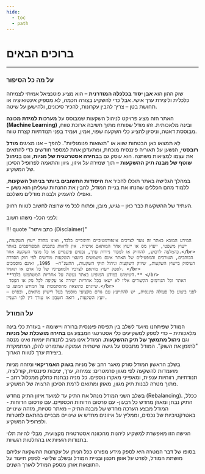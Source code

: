 ```yaml
---
hide:
  - toc
  - path
---
```


# ברוכים הבאים 
---
### על מה כל הסיפור
שוק ההון הוא **אבן יסוד בכלכלה המודרנית** – הוא מציע פוטנציאל אמיתי לצמיחה כלכלית וליצירת ערך אישי. אבל כדי להשקיע בצורה חכמה, לא מספיק אינטואיציה או תחושת בטן – צריך להבין עקרונות, להכיר סיכונים, ולהישען על שיטה.

האתר הזה מציג פרויקט לניהול השקעות שמבוסס על **מערכות למידת מכונה (Machine Learning)** ובינה מלאכותית. זהו מודל שפותח מתוך חשיבה ארוכת טווח, מבוססת דאטה, וניסיון להציע כלי השקעה שפוי, אמין, ועמיד בפני תנודתיות קצרת טווח.

לא תמצאו כאן הבטחות שווא או "תשואות פנומנליות". להפך – אנו מציגים **מודל רובסטי**, הנשען על תאוריה פיננסית מוכחת, ומתעדכן אחת למספר חודשים כדי להתאים את עצמו למציאות משתנה. הוא עוסק גם ב**בחירה אסטרטגית של מניות**, וגם ב**ניהול שוטף של מבנה תיק ההשקעות** – תוך שמירה על איזון, גיוון והתאמה לפרופיל הסיכון של המשקיע.

במהלך הגלישה באתר תוכלו להכיר את **היסודות החשובים ביותר בניהול השקעות**, ללמוד מהם הכללים שהנחו את בניית המודל, להבין את ההנחות שעליהן הוא נשען – ואפילו להעמיק ולבנות מודלים משלכם.

העתיד של ההשקעות כבר כאן – נגיש, מובן, ופתוח לכל מי שרוצה לחשוב לטווח רחוק.

לפני הכל- משהו חשוב:

!!! quote "כתב ויתור (Disclaimer)"

    המידע המובא באתר זה נועד לצרכים אינפורמטיביים וחינוכיים בלבד, ואינו מהווה ייעוץ השקעות, ייעוץ משפטי, ייעוץ מס או ייעוץ אחר המותאם אישית. אין לראות בתכנים המפורסמים באתר כהמלצה לרכוש, להחזיק או למכור ניירות ערך, נכסים פיננסיים או כל מוצר השקעה אחר.</br>
    הכותבים, העורכים והמפעילים של האתר אינם משמשים כיועצי השקעות מורשים לפי חוק הסדרת העיסוק בייעוץ השקעות, שיווק השקעות וניהול תיקי השקעות, התשנ"ה–  1995, ואינם מוסמכים לספק ייעוץ מותאם לצרכיו ולמאפייניו של כל אדם או תאגיד. </br>
    **השימוש במידע המופיע באתר נעשה על אחריות המשתמש בלבד.** </br>
     האתר וכל הגורמים הקשורים אליו לא ישאו בכל אחריות ישירה או עקיפה לכל נזק או הפסד שייגרם כתוצאה מהסתמכות על המידע המוצג בו.</br>
    לפני ביצוע כל פעולה פיננסית, יש להתייעץ עם גורם מקצועי מוסמך בעל רישיון מתאים, ובפרט – יועץ השקעות, רואה חשבון או עורך דין לפי העניין.


### על המודל
המודל שפיתחנו מיועד לשלב בין תפיסה פיננסית ברורה ויישומה - בעזרת כלי בינה מלאכותית – כדי לספק למשקיעים כלי אסטרטגי המבצע גם **בחירה מושכלת של מניות** וגם **ניהול מתמשך של תיק ההשקעות**. המודל אינו מגיב לתנודות יומיות ואינו מנסה "לתזמן את השוק". המודל מתבסס על גישה שיטתית ועמוקה שתפורט להלן, המתמקדת ביצירת ערך לטווח הארוך.  

בשלב הראשון המודל סורק מאגר רחב של מניות **בשוק האמריקאי** ומזהה מניות מועמדות להשקעה לפי מגוון פרמטרים: צמיחה, ערך, יציבות פיננסית, קורלציה, תנודתיות, רווחיות ענפית, ומאפייני מאקרו נוספים. כל מניה נבחנת כחלק ממכלול רחב – מתוך מטרה לבנות תיק מגוון, מאוזן ומתואם לרמת הסיכון הרצויה של המשקיע.

בשלב השני המודל מנהל את התיק עד למועד איזון התיק מחדש (Rebalancing). ככלל, התיק נבחן ומאוזן מחדש כל רבעון- עם פרסום הדוחות הכספיים. עם פרסום הדוחות - המודל מבצע הערכה מחדש של מבנה התיק – מאתר סטיות, מזהה שינויים באטרקטיביות של נכסים, וממליץ על איזונים מחדש או שינויים מבניים בהתאם למטרות ולפרופיל המשקיע.

הגישה הזו מאפשרת למשקיע ליהנות מהכוונה אסטרטגית מקצועית, מבלי להיות תלוי בתנודות רגעיות או בהחלטות רגשיות.

בסופו של דבר המטרה היא לספק מידע מפורט ככל הניתן על עקרונות ההשקעה עליהם מושתת המודל, לפרט על אופן תכנון ובניית המודל ובשלב שליש- לספק תיעוד על התוצאות אותן מספק המודל לאורך השנים.

